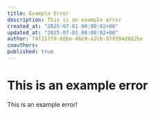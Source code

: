 ```yaml
---
title: Example Error
description: This is an example error
created_at: "2025-07-01 00:00:02+00"
updated_at: "2025-07-01 00:00:02+00"
author: f4f217f0-8dbe-46e9-a2cb-979394d9d2be
coauthors:
published: true
---
```


# This is an example error

This is an example error!